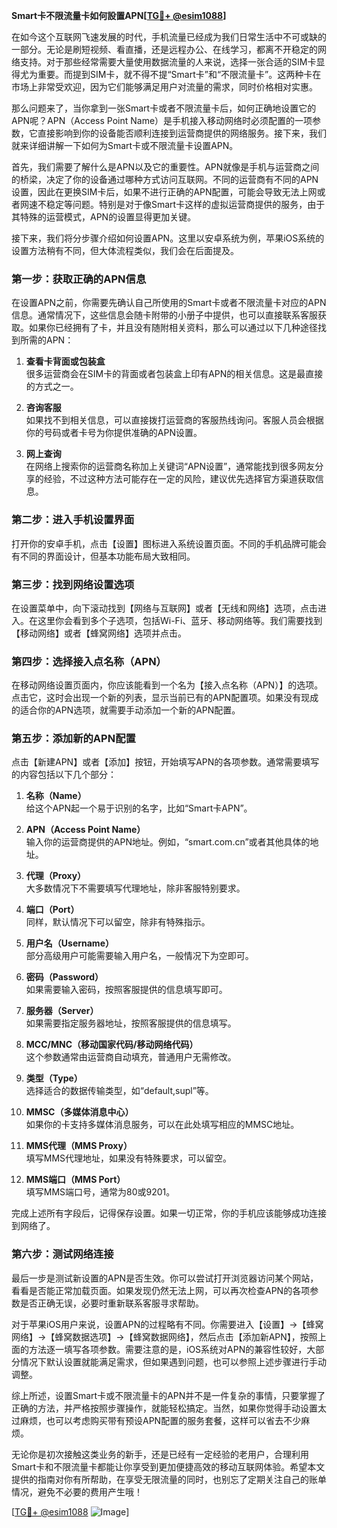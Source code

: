 **Smart卡不限流量卡如何設置APN[[TG💪+ @esim1088](https://t.me/s/esim1088)]**

在如今这个互联网飞速发展的时代，手机流量已经成为我们日常生活中不可或缺的一部分。无论是刷短视频、看直播，还是远程办公、在线学习，都离不开稳定的网络支持。对于那些经常需要大量使用数据流量的人来说，选择一张合适的SIM卡显得尤为重要。而提到SIM卡，就不得不提“Smart卡”和“不限流量卡”。这两种卡在市场上非常受欢迎，因为它们能够满足用户对流量的需求，同时价格相对实惠。

那么问题来了，当你拿到一张Smart卡或者不限流量卡后，如何正确地设置它的APN呢？APN（Access Point Name）是手机接入移动网络时必须配置的一项参数，它直接影响到你的设备能否顺利连接到运营商提供的网络服务。接下来，我们就来详细讲解一下如何为Smart卡或不限流量卡设置APN。

首先，我们需要了解什么是APN以及它的重要性。APN就像是手机与运营商之间的桥梁，决定了你的设备通过哪种方式访问互联网。不同的运营商有不同的APN设置，因此在更换SIM卡后，如果不进行正确的APN配置，可能会导致无法上网或者网速不稳定等问题。特别是对于像Smart卡这样的虚拟运营商提供的服务，由于其特殊的运营模式，APN的设置显得更加关键。

接下来，我们将分步骤介绍如何设置APN。这里以安卓系统为例，苹果iOS系统的设置方法稍有不同，但大体流程类似，我们会在后面提及。

### 第一步：获取正确的APN信息

在设置APN之前，你需要先确认自己所使用的Smart卡或者不限流量卡对应的APN信息。通常情况下，这些信息会随卡附带的小册子中提供，也可以直接联系客服获取。如果你已经拥有了卡，并且没有随附相关资料，那么可以通过以下几种途径找到所需的APN：

1. **查看卡背面或包装盒**  
   很多运营商会在SIM卡的背面或者包装盒上印有APN的相关信息。这是最直接的方式之一。

2. **咨询客服**  
   如果找不到相关信息，可以直接拨打运营商的客服热线询问。客服人员会根据你的号码或者卡号为你提供准确的APN设置。

3. **网上查询**  
   在网络上搜索你的运营商名称加上关键词“APN设置”，通常能找到很多网友分享的经验，不过这种方法可能存在一定的风险，建议优先选择官方渠道获取信息。

### 第二步：进入手机设置界面

打开你的安卓手机，点击【设置】图标进入系统设置页面。不同的手机品牌可能会有不同的界面设计，但基本功能布局大致相同。

### 第三步：找到网络设置选项

在设置菜单中，向下滚动找到【网络与互联网】或者【无线和网络】选项，点击进入。在这里你会看到多个子选项，包括Wi-Fi、蓝牙、移动网络等。我们需要找到【移动网络】或者【蜂窝网络】选项并点击。

### 第四步：选择接入点名称（APN）

在移动网络设置页面内，你应该能看到一个名为【接入点名称（APN）】的选项。点击它，这时会出现一个新的列表，显示当前已有的APN配置项。如果没有现成的适合你的APN选项，就需要手动添加一个新的APN配置。

### 第五步：添加新的APN配置

点击【新建APN】或者【添加】按钮，开始填写APN的各项参数。通常需要填写的内容包括以下几个部分：

1. **名称（Name）**  
   给这个APN起一个易于识别的名字，比如“Smart卡APN”。

2. **APN（Access Point Name）**  
   输入你的运营商提供的APN地址。例如，“smart.com.cn”或者其他具体的地址。

3. **代理（Proxy）**  
   大多数情况下不需要填写代理地址，除非客服特别要求。

4. **端口（Port）**  
   同样，默认情况下可以留空，除非有特殊指示。

5. **用户名（Username）**  
   部分高级用户可能需要输入用户名，一般情况下为空即可。

6. **密码（Password）**  
   如果需要输入密码，按照客服提供的信息填写即可。

7. **服务器（Server）**  
   如果需要指定服务器地址，按照客服提供的信息填写。

8. **MCC/MNC（移动国家代码/移动网络代码）**  
   这个参数通常由运营商自动填充，普通用户无需修改。

9. **类型（Type）**  
   选择适合的数据传输类型，如“default,supl”等。

10. **MMSC（多媒体消息中心）**  
    如果你的卡支持多媒体消息服务，可以在此处填写相应的MMSC地址。

11. **MMS代理（MMS Proxy）**  
    填写MMS代理地址，如果没有特殊要求，可以留空。

12. **MMS端口（MMS Port）**  
    填写MMS端口号，通常为80或9201。

完成上述所有字段后，记得保存设置。如果一切正常，你的手机应该能够成功连接到网络了。

### 第六步：测试网络连接

最后一步是测试新设置的APN是否生效。你可以尝试打开浏览器访问某个网站，看看是否能正常加载页面。如果发现仍然无法上网，可以再次检查APN的各项参数是否正确无误，必要时重新联系客服寻求帮助。

对于苹果iOS用户来说，设置APN的过程略有不同。你需要进入【设置】->【蜂窝网络】->【蜂窝数据选项】->【蜂窝数据网络】，然后点击【添加新APN】，按照上面的方法逐一填写各项参数。需要注意的是，iOS系统对APN的兼容性较好，大部分情况下默认设置就能满足需求，但如果遇到问题，也可以参照上述步骤进行手动调整。

综上所述，设置Smart卡或不限流量卡的APN并不是一件复杂的事情，只要掌握了正确的方法，并严格按照步骤操作，就能轻松搞定。当然，如果你觉得手动设置太过麻烦，也可以考虑购买带有预设APN配置的服务套餐，这样可以省去不少麻烦。

无论你是初次接触这类业务的新手，还是已经有一定经验的老用户，合理利用Smart卡和不限流量卡都能让你享受到更加便捷高效的移动互联网体验。希望本文提供的指南对你有所帮助，在享受无限流量的同时，也别忘了定期关注自己的账单情况，避免不必要的费用产生哦！

[[TG💪+ @esim1088](https://t.me/s/esim1088) ![Image](https://i.postimg.cc/4NQfJmqS/Snipaste-2025-05-13-00-14-12.png)]